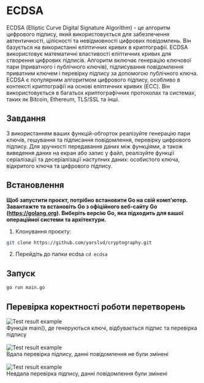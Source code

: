 # ECDSA
ECDSA (Elliptic Curve Digital Signature Algorithm) - це алгоритм цифрового підпису, який використовується для забезпечення автентичності, цілісності та невідмовності цифрових повідомлень. Він базується на використанні еліптичних кривих в криптографії. ECDSA використовує математичні властивості еліптичних кривих для створення цифрових підписів. Алгоритм включає генерацію ключової пари (приватного і публічного ключів), підписування повідомлення приватним ключем і перевірку підпису за допомогою публічного ключа.
ECDSA є популярним алгоритмом цифрового підпису, особливо в контексті криптографії на основі еліптичних кривих (ECC). Він використовується в багатьох криптографічних протоколах та системах, таких як Bitcoin, Ethereum, TLS/SSL та інші.
## Завдання
З використанням ваших функцій-обгорток реалізуйте генерацію пари ключів, гешування та підписання повідомлення, перевірку цифрового підпису. Для зручності передавання даних між функціями, а також виведення даних на екран або запис у файл, реалізуйте функції серіалізації та десеріалізації наступних даних: особистого ключа, відкритого ключа та цифрового підпису.

## Встановлення
**Щоб запустити проєкт, потрібно встановити Go на свій комп'ютер. Завантажте та встановіть Go з офіційного веб-сайту Go (https://golang.org). Виберіть версію Go, яка підходить для вашої операційної системи та архітектури.**

1. Клонування проєкту:
```bash
git clone https://github.com/yarslvd/cryptography.git
```
2. Перейдіть до папки ecdsa `cd ecdsa`

## Запуск

```bash
go run main.go 
```

## Перевірка коректності роботи перетворень
![Test result example](https://i.imgur.com/MDyKw2v.png) <br>
Функція main(), де генеруються ключі, відбувається підпис та перевірка підпису<br><br>
![Test result example](https://i.imgur.com/ByybwzV.png) <br>
Вдала перевірка підпису, данні повідомлення не були змінені<br><br>
![Test result example](https://i.imgur.com/QICq2j9.png) <br>
Невдала перевірка підпису, данні повідомлення були змінені<br>
